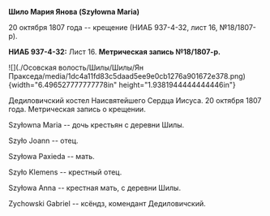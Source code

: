 **Шило Мария Янова (Szyłowna Maria)**

20 октября 1807 года -- крещение (НИАБ 937-4-32, лист 16, №18/1807-р).

**НИАБ 937-4-32:** Лист 16. **Метрическая запись №18/1807-р.**

![](./Осовская волость/Шилы/Шилы/Ян Пракседа/media/1dc4a11fd83c5daad5ee9e0cb1276a901672e378.png){width="6.496527777777778in"
height="1.9381944444444446in"}

Дедиловичский костел Наисвятейшего Сердца Иисуса. 20 октября 1807 года.
Метрическая запись о крещении.

Szyłowna Maria -- дочь крестьян с деревни Шилы.

Szyło Joann -- отец.

Szyłowa Paxieda -- мать.

Szyło Klemens -- крестный отец.

Szyłowa Anna -- крестная мать, с деревни Шилы.

Zychowski Gabriel -- ксёндз, комендант Дедиловичский.

